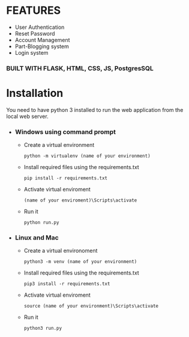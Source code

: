 # FEATURES
- User Authentication
- Reset Password
- Account Management
- Part-Blogging system
- Login system

### BUILT WITH FLASK, HTML, CSS, JS, PostgresSQL

# Installation
You need to have python 3 installed to run the web application from the local web server.
- ### Windows using command prompt
  - Create a virtual environment 
    ```command prompt
    python -m virtualenv (name of your environment)
    ```
  - Install required files using the requirements.txt
    ```command prompt
    pip install -r requirements.txt
    ```
  - Activate virtual enviroment
    ```command prompt
    (name of your enviroment)\Scripts\activate
    ```
  - Run it
    ```command prompt
    python run.py
    ```

- ### Linux and Mac
  - Create a virtual environoment 
    ```command prompt
    python3 -m venv (name of your environment)
    ```
  - Install required files using the requirements.txt
    ```command prompt
    pip3 install -r requirements.txt
    ```
  - Activate virtual enviroment
    ```command prompt
    source (name of your environment)\Scripts\activate
    ```
  - Run it
    ```command prompt
    python3 run.py
    ```
